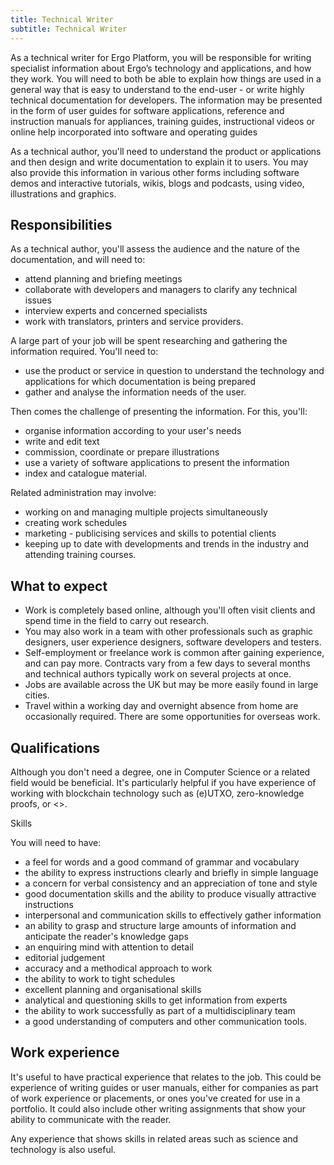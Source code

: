 ```yaml
---
title: Technical Writer
subtitle: Technical Writer
---
```

As a technical writer for Ergo Platform, you will be responsible for writing specialist information about Ergo’s technology and applications, and how they work. You will need to both be able to explain how things are used in a general way that is easy to understand to the end-user - or write highly technical documentation for developers. The information may be presented in the form of user guides for software applications, reference and instruction manuals for appliances, training guides, instructional videos or online help incorporated into software and operating guides

As a technical author, you'll need to understand the product or applications and then design and write documentation to explain it to users. You may also provide this information in various other forms including software demos and interactive tutorials, wikis, blogs and podcasts, using video, illustrations and graphics.

## Responsibilities

As a technical author, you'll assess the audience and the nature of the documentation, and will need to:

* attend planning and briefing meetings
* collaborate with developers and managers to clarify any technical issues
* interview experts and concerned specialists
* work with translators, printers and service providers.

A large part of your job will be spent researching and gathering the information required. You'll need to:

* use the product or service in question to understand the technology and applications for which documentation is being prepared
* gather and analyse the information needs of the user.

Then comes the challenge of presenting the information. For this, you'll:

* organise information according to your user's needs
* write and edit text
* commission, coordinate or prepare illustrations
* use a variety of software applications to present the information
* index and catalogue material.

Related administration may involve:

* working on and managing multiple projects simultaneously
* creating work schedules
* marketing - publicising services and skills to potential clients
* keeping up to date with developments and trends in the industry and attending training courses.

## What to expect

* Work is completely based online, although you'll often visit clients and spend time in the field to carry out research.
* You may also work in a team with other professionals such as graphic designers, user experience designers, software developers and testers.
* Self-employment or freelance work is common after gaining experience, and can pay more. Contracts vary from a few days to several months and technical authors typically work on several projects at once.
* Jobs are available across the UK but may be more easily found in large cities.
* Travel within a working day and overnight absence from home are occasionally required. There are some opportunities for overseas work.

## Qualifications

Although you don't need a degree, one in Computer Science or a related field would be beneficial. It's particularly helpful if you have experience of working with blockchain technology such as (e)UTXO, zero-knowledge proofs, or <<x>>. 

Skills

You will need to have:

* a feel for words and a good command of grammar and vocabulary
* the ability to express instructions clearly and briefly in simple language
* a concern for verbal consistency and an appreciation of tone and style
* good documentation skills and the ability to produce visually attractive instructions
* interpersonal and communication skills to effectively gather information
* an ability to grasp and structure large amounts of information and anticipate the reader's knowledge gaps
* an enquiring mind with attention to detail
* editorial judgement
* accuracy and a methodical approach to work
* the ability to work to tight schedules
* excellent planning and organisational skills
* analytical and questioning skills to get information from experts
* the ability to work successfully as part of a multidisciplinary team
* a good understanding of computers and other communication tools.

## Work experience

It's useful to have practical experience that relates to the job. This could be experience of writing guides or user manuals, either for companies as part of work experience or placements, or ones you've created for use in a portfolio. It could also include other writing assignments that show your ability to communicate with the reader.

Any experience that shows skills in related areas such as science and technology is also useful.